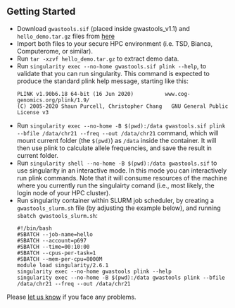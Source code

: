 
## Getting Started

* Download ``gwastools.sif`` (placed inside gwastools_v1.1) and ``hello_demo.tar.gz`` files from [here](https://drive.google.com/drive/folders/1mfxZJ-7A-4lDlCkarUCxEf2hBIxQGO69?usp=sharing)
* Import both files to your secure HPC environment (i.e. TSD, Bianca, Computerome, or similar).
* Run ``tar -xzvf hello_demo.tar.gz`` to extract demo data.
* Run ``singularity exec --no-home gwastools.sif plink --help``, to validate that you can run singularity. This command is expected to produce the standard plink help message, starting like this:
  ```
  PLINK v1.90b6.18 64-bit (16 Jun 2020)          www.cog-genomics.org/plink/1.9/
  (C) 2005-2020 Shaun Purcell, Christopher Chang   GNU General Public License v3
  ```
* Run ``singularity exec --no-home -B $(pwd):/data gwastools.sif plink --bfile /data/chr21 --freq --out /data/chr21`` command, which will mount current folder (the ``$(pwd)``) as ``/data`` inside the container. It will then use plink to calculate allele frequencies, and save the result in current folder.
* Run ``singularity shell --no-home -B $(pwd):/data gwastools.sif`` to use singularity in an interactive mode. In this mode you can interactively run plink commands. Note that it will consume resources of the machine where  you currently run the singulairty  comand (i.e., most likely, the login node of your HPC cluster).
* Run singularity container within SLURM job scheduler, by creating a ``gwastools_slurm.sh`` file (by adjusting the example below), and running ``sbatch gwastools_slurm.sh``:
  ```
  #!/bin/bash
  #SBATCH --job-name=hello
  #SBATCH --account=p697
  #SBATCH --time=00:10:00
  #SBATCH --cpus-per-task=1
  #SBATCH --mem-per-cpu=8000M
  module load singularity/2.6.1
  singularity exec --no-home gwastools plink --help
  singularity exec --no-home -B $(pwd):/data gwastools plink --bfile /data/chr21 --freq --out /data/chr21
  ```

Please [let us know](https://github.com/comorment/demo/issues/new) if you face any problems.


